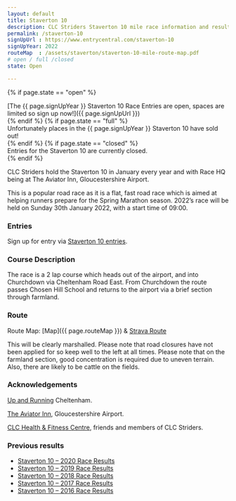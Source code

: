 ```yaml
---
layout: default
title: Staverton 10
description: CLC Striders Staverton 10 mile race information and results page
permalink: /staverton-10
signUpUrl : https://www.entrycentral.com/staverton-10
signUpYear: 2022
routeMap  : /assets/staverton/staverton-10-mile-route-map.pdf 
# open / full /closed
state: Open

---
```


 {% if page.state == "open" %}
<div class="alert alert-success" role="alert">
[The {{ page.signUpYear }} Staverton 10 Race Entries are open, spaces are limited so sign up now!]({{ page.signUpUrl }})
</div>
{% endif %}
 {% if page.state == "full" %}
<div class="alert alert-warning" role="alert">
Unfortunately places in the {{ page.signUpYear }} Staverton 10 have sold out!
</div>
{% endif %}
 {% if page.state == "closed" %}
<div class="alert alert-danger" role="alert">
Entries for the Staverton 10 are currently closed.
</div>
{% endif %}

CLC Striders hold the Staverton 10 in January every year and with Race HQ being at The Aviator Inn, Gloucestershire Airport.

This is a popular road race as it is a flat, fast road race which is aimed at helping runners prepare for the Spring Marathon season. 2022’s race will be held on Sunday 30th January 2022, with a start time of 09:00.

### Entries

Sign up for entry via [Staverton 10 entries](https://www.entrycentral.com/staverton-10).

### Course Description

The race is a 2 lap course which heads out of the airport, and into Churchdown via Cheltenham Road East. From Churchdown the route passes Chosen Hill School and returns to the airport via a brief section through farmland.

### Route

Route Map: [Map]({{ page.routeMap }}) & [Strava Route](https://www.strava.com/routes/7184956)

This will be clearly marshalled. Please note that road closures have not been applied for so keep well to the left at all times. Please note that on the farmland section, good concentration is required due to uneven terrain. Also, there are likely to be cattle on the fields.

### Acknowledgements

[Up and Running](https://www.upandrunning.co.uk/) Cheltenham.

[The Aviator Inn](https://www.theaviatorglos.co.uk/), Gloucestershire Airport.

[CLC Health & Fitness Centre](https://fitness.cheltladiescollege.org/),  friends and members of CLC Striders.

### Previous results

- [Staverton 10 – 2020 Race Results](/assets/staverton/staverton-10-mile-results-2020.pdf)
- [Staverton 10 – 2019 Race Results](/assets/staverton/staverton-10-mile-results-2019.pdf)
- [Staverton 10 – 2018 Race Results](/assets/staverton/staverton-10-mile-results-2018.pdf)
- [Staverton 10 – 2017 Race Results](/assets/staverton/staverton-10-mile-results-2017.pdf)
- [Staverton 10 – 2016 Race Results](/assets/staverton/staverton-10-mile-results-2016.pdf)
